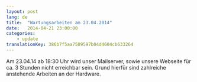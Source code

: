 ```yaml
---
layout: post
lang: de
title:  "Wartungsarbeiten am 23.04.2014"
date:   2014-04-21 23:00:00
categories:
    - update
translationKey: 386b7f5aa7509597b04d4604cb633264
---
```

Am 23.04.14 ab 18:30 Uhr wird unser Mailserver, sowie unsere Webseite für ca. 3 Stunden nicht erreichbar sein. Grund hierfür sind zahlreiche anstehende Arbeiten an der Hardware.




